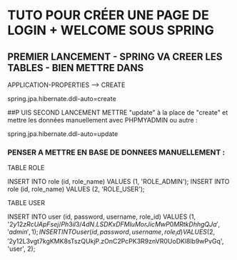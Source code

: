 # TUTO POUR CRÉER UNE PAGE DE LOGIN + WELCOME SOUS SPRING

## PREMIER LANCEMENT - SPRING VA CREER LES TABLES - BIEN METTRE DANS 
APPLICATION-PROPERTIES --> CREATE

spring.jpa.hibernate.ddl-auto=create

##P UIS SECOND LANCEMENT METTRE "update" à la place de "create" et
mettre les données manuellement avec PHPMYADMIN ou autre : 

spring.jpa.hibernate.ddl-auto=update

### PENSER A METTRE EN BASE DE DONNEES MANUELLEMENT : 

TABLE ROLE

INSERT INTO role (id, role_name) VALUES (1, 'ROLE_ADMIN');
INSERT INTO role (id, role_name) VALUES (2, 'ROLE_USER');

TABLE USER

INSERT INTO user (id, password, username, role_id) VALUES (1, '$2y$12$zRcUApFsej/Ph3il3/4dN.LSDKxDFMluMorJicMwP0MRtkDhhgQJa', 'admin', 1);
INSERT INTO user (id, password, username, role_id) VALUES (2, '$2y$12$L3vgt7kgKMK8sTszQUkjP.zOnC2PcPK3R9znVR0UoDKl8lb9wPvGq', 'user', 2);